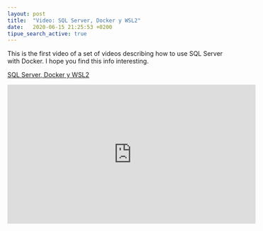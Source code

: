 ```yaml
---
layout: post
title:  "Video: SQL Server, Docker y WSL2"
date:   2020-06-15 21:25:53 +0200
tipue_search_active: true
---
```


This is the first video of a set of videos describing how to use SQL Server with Docker. I hope you find this info interesting.

[SQL Server, Docker y WSL2](https://youtu.be/u5NXXssT1jI)

<iframe width="560" height="315" src="https://www.youtube.com/embed/u5NXXssT1jI" frameborder="0" allow="accelerometer; autoplay; encrypted-media; gyroscope; picture-in-picture" allowfullscreen></iframe>

<script src="https://apis.google.com/js/platform.js"></script>

<div class="g-ytsubscribe" data-channelid="UCYboHnN6tvFfHqPWZWY82AQ" data-layout="default" data-count="default"></div>

